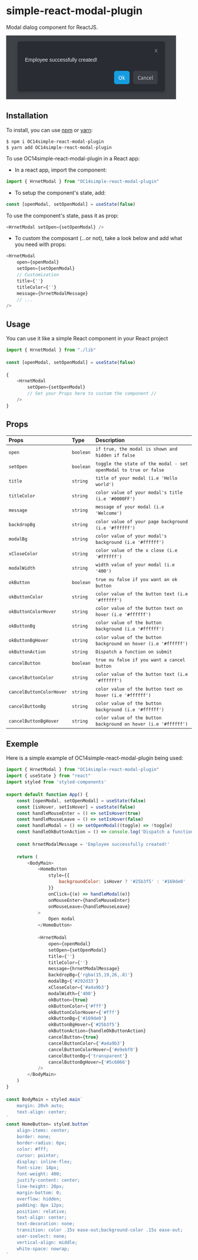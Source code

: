 # simple-react-modal-plugin

Modal dialog component for ReactJS.

![screenshot](simple-react-modal-plugin.png)

## Installation

To install, you can use [npm](https://npmjs.org/) or [yarn](https://yarnpkg.com):

```shell
$ npm i OC14simple-react-modal-plugin
$ yarn add OC14simple-react-modal-plugin
```

To use OC14simple-react-modal-plugin in a React app:

- In a react app, import the component:

```javascript
import { HrnetModal } from "OC14simple-react-modal-plugin"
```
- To setup the component's state, add:

```javascript
const [openModal, setOpenModal] = useState(false)
```

To use the component's state, pass it as prop:

```javascript
<HrnetModal setOpen={setOpenModal} />
```

- To custom the composant (...or not), take a look below and add what you need with props:

```javascript
<HrnetModal
    open={openModal}
    setOpen={setOpenModal}
    // Customization
    title={''}
    titleColor={''}
    message={hrnetModalMessage}
    // ...
/>
```

## Usage

You can use it like a simple React component in your React project

```javascript
import { HrnetModal } from "./lib"

const [openModal, setOpenModal] = useState(false)

{
    <HrnetModal
        setOpen={setOpenModal}
        // Set your Props here to custom the component //
    />
}
```

## Props

| Props                    | Type      | Description                                                      |
| :---------------------   | :-------- | :----------------------------------------------------------------|
| `open`                   | `boolean` | `if true, the modal is shown and hidden if false`                |
| `setOpen`                | `boolean` | `toggle the state of the modal - set openModal to true or false` |
| `title`                  | `string`  | `title of your modal (i.e 'Hello world')`                        |
| `titleColor`             | `string`  | `color value of your modal's title (i.e '#0000FF')`              |
| `message`                | `string`  | `message of your modal (i.e 'Welcome')`                          |
| `backdropBg`             | `string`  | `color value of your page background (i.e '#ffffff')`            |
| `modalBg`                | `string`  | `color value of your modal's background (i.e '#ffffff')`         |
| `xCloseColor`            | `string`  | `color value of the x close (i.e '#ffffff')`                     |
| `modalWidth`             | `string`  | `width value of your modal (i.e '400')`                          |
| `okButton`               | `boolean` | `true ou false if you want an ok button`                         |
| `okButtonColor`          | `string`  | `color value of the button text (i.e '#ffffff')`                 |
| `okButtonColorHover`     | `string`  | `color value of the button text on hover (i.e '#ffffff')`        |
| `okButtonBg`             | `string`  | `color value of the button background (i.e '#ffffff')`           |
| `okButtonBgHover`        | `string`  | `color value of the button background on hover (i.e '#ffffff')`  |
| `okButtonAction`         | `string`  | `Dispatch a function on submit`                                  |
| `cancelButton`           | `boolean` | `true ou false if you want a cancel button`                      |
| `cancelButtonColor`      | `string`  | `color value of the button text (i.e '#ffffff')`                 |
| `cancelButtonColorHover` | `string`  | `color value of the button text on hover (i.e '#ffffff')`        |
| `cancelButtonBg`         | `string`  | `color value of the button background (i.e '#ffffff')`           |
| `cancelButtonBgHover`    | `string`  | `color value of the button background on hover (i.e '#ffffff')`  |

## Exemple

Here is  a simple example of OC14simple-react-modal-plugin being used:

```javascript
import { HrnetModal } from "OC14simple-react-modal-plugin"
import { useState } from "react"
import styled from 'styled-components'

export default function App() {
    const [openModal, setOpenModal] = useState(false)
    const [isHover, setIsHover] = useState(false)
    const handleMouseEnter = () => setIsHover(true)
    const handleMouseLeave = () => setIsHover(false)
    const handleModal = () => setOpenModal((toggle) => !toggle)
    const handleOkButtonAction = () => console.log('Dispatch a function on submit')

    const hrnetModalMessage = 'Employee successfully created!'

    return (
        <BodyMain>
            <HomeButton
                style={{
                    backgroundColor: isHover ? '#25b3f5' : '#169de0'
                }}
                onClick={(e) => handleModal(e)}
                onMouseEnter={handleMouseEnter}
                onMouseLeave={handleMouseLeave}
            >
                Open modal
            </HomeButton>

            <HrnetModal
                open={openModal}
                setOpen={setOpenModal}
                title={''}
                titleColor={''}
                message={hrnetModalMessage}
                backdropBg={'rgba(15,19,26,.8)'}
                modalBg={'#292d33'}
                xCloseColor={'#a4a9b3'}
                modalWidth={'400'}
                okButton={true}
                okButtonColor={'#fff'}
                okButtonColorHover={'#fff'}
                okButtonBg={'#169de0'}
                okButtonBgHover={'#25b3f5'}
                okButtonAction={handleOkButtonAction}
                cancelButton={true}
                cancelButtonColor={'#a4a9b3'}
                cancelButtonColorHover={'#e9ebf0'}
                cancelButtonBg={'transparent'}
                cancelButtonBgHover={'#5c6066'}
            />
        </BodyMain>
    )
}

const BodyMain = styled.main`
    margin: 20vh auto;
    text-align: center;
`
const HomeButton= styled.button`
    align-items: center;
    border: none;
    border-radius: 6px;
    color: #fff;
    cursor: pointer;
    display: inline-flex;
    font-size: 14px;
    font-weight: 400;
    justify-content: center;
    line-height: 20px;
    margin-bottom: 0;
    overflow: hidden;
    padding: 8px 12px;
    position: relative;
    text-align: center;
    text-decoration: none;
    transition: color .15s ease-out;background-color .15s ease-out;
    user-sselect: none;
    vertical-align: middle;
    white-space: nowrap;
`
```